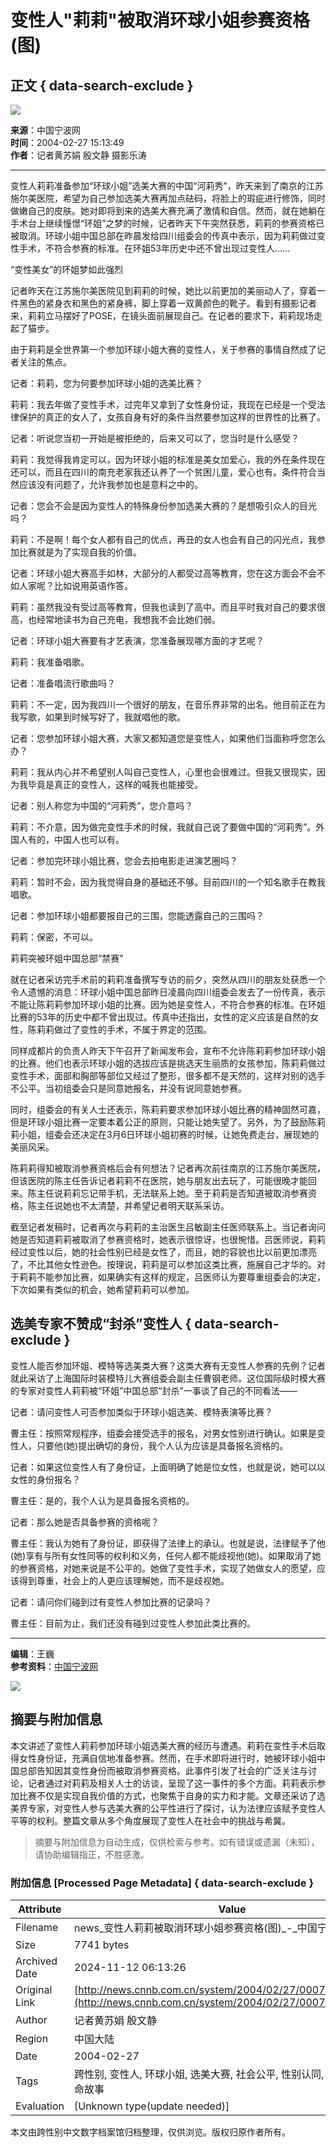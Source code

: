 # 变性人"莉莉"被取消环球小姐参赛资格(图)

## 正文 { data-search-exclude }


![](http://news.cnnb.com.cn/packages/2015/images/1_2.jpg)

**来源**：中国宁波网  
**时间**：2004-02-27 15:13:49  
**作者**：记者黄苏娟 殷文静 摄影乐涛  

---

变性人莉莉准备参加“环球小姐”选美大赛的中国“河莉秀”，昨天来到了南京的江苏施尔美医院，希望为自己参加选美大赛再加点砝码，将脸上的瑕疵进行修饰，同时做嫩自己的皮肤。她对即将到来的选美大赛充满了激情和自信。然而，就在她躺在手术台上继续憧憬“环姐”之梦的时候，记者昨天下午突然获悉，莉莉的参赛资格已被取消。环球小姐中国总部在昨晨发给四川组委会的传真中表示，因为莉莉做过变性手术，不符合参赛的标准。在环姐53年历史中还不曾出现过变性人……

“变性美女”的环姐梦如此强烈

记者昨天在江苏施尔美医院见到莉莉的时候，她比以前更加的美丽动人了，穿着一件黑色的紧身衣和黑色的紧身裤，脚上穿着一双黄颜色的靴子。看到有摄影记者来，莉莉立马摆好了POSE，在镜头面前展现自己。在记者的要求下，莉莉现场走起了猫步。

由于莉莉是全世界第一个参加环球小姐大赛的变性人，关于参赛的事情自然成了记者关注的焦点。

记者：莉莉，您为何要参加环球小姐的选美比赛？

莉莉：我去年做了变性手术，过完年又拿到了女性身份证，我现在已经是一个受法律保护的真正的女人了，女孩自身有好的条件当然要参加这样的世界性的比赛了。

记者：听说您当初一开始是被拒绝的，后来又可以了，您当时是什么感受？

莉莉：我觉得我肯定可以，因为环球小姐的标准是美女加爱心，我的外在条件现在还可以，而且在四川的南充老家我还认养了一个贫困儿童，爱心也有。条件符合当然应该没有问题了，允许我参加也是意料之中的。

记者：您会不会是因为变性人的特殊身份参加选美大赛的？是想吸引众人的目光吗？

莉莉：不是啊！每个女人都有自己的优点，再丑的女人也会有自己的闪光点，我参加比赛就是为了实现自我的价值。

记者：环球小姐大赛高手如林，大部分的人都受过高等教育，您在这方面会不会不如人家呢？比如说用英语作答。

莉莉：虽然我没有受过高等教育，但我也读到了高中。而且平时我对自己的要求很高，也经常地读书为自己充电，我想我不会比她们弱。

记者：环球小姐大赛要有才艺表演，您准备展现哪方面的才艺呢？

莉莉：我准备唱歌。

记者：准备唱流行歌曲吗？

莉莉：不一定，因为我四川一个很好的朋友，在音乐界非常的出名。他目前正在为我写歌，如果到时候写好了，我就唱他的歌。

记者：您参加环球小姐大赛，大家又都知道您是变性人，如果他们当面称呼您怎么办？

莉莉：我从内心并不希望别人叫自己变性人，心里也会很难过。但我又很现实，因为我毕竟是真正的变性人，这样的喊我也能接受。

记者：别人称您为中国的“河莉秀”，您介意吗？

莉莉：不介意，因为做完变性手术的时候，我就自己说了要做中国的“河莉秀”。外国人有的，中国人也可以有。

记者：参加完环球小姐比赛，您会去拍电影走进演艺圈吗？

莉莉：暂时不会，因为我觉得自身的基础还不够。目前四川的一个知名歌手在教我唱歌。

记者：参加环球小姐都要报自己的三围，您能透露自己的三围吗？

莉莉：保密，不可以。

莉莉突被环姐中国总部“禁赛”

就在记者采访完手术前的莉莉准备撰写专访的前夕，突然从四川的朋友处获悉一个令人遗憾的消息：环球小姐中国总部昨日凌晨向四川组委会发去了一份传真，表示不能让陈莉莉参加环球小姐的比赛。因为她是变性人，不符合参赛的标准。在环姐比赛的53年的历史中都不曾出现过。传真中还指出，女性的定义应该是自然的女性，陈莉莉做过了变性的手术，不属于界定的范围。

同样成都片的负责人昨天下午召开了新闻发布会，宣布不允许陈莉莉参加环球小姐的比赛。他们也表示环球小姐的选拔应该是挑选天生丽质的女孩参加，陈莉莉做过变性手术，面部和胸部等部位又经过了整形，很多都不是天然的，这样对别的选手不公平。当初组委会只是同意她报名，并没有说同意她参赛。

同时，组委会的有关人士还表示，陈莉莉要求参加环球小姐比赛的精神固然可嘉，但是环球小姐比赛一定要本着公正的原则，只能让她失望了。另外，为了鼓励陈莉莉小姐，组委会还决定在3月6日环球小姐初赛的时候，让她免费走台，展现她的美丽风采。

陈莉莉得知被取消参赛资格后会有何想法？记者再次前往南京的江苏施尔美医院，但该医院的陈主任告诉记者莉莉不在医院，她与朋友出去玩了，可能很晚才能回来。陈主任说莉莉忘记带手机，无法联系上她。至于莉莉是否知道被取消参赛资格，陈主任说她也不太清楚，并希望记者明天联系采访。

截至记者发稿时，记者再次与莉莉的主治医生吕敏副主任医师联系上。当记者询问她是否知道莉莉被取消了参赛资格时，她表示很惊讶，也很惋惜。吕医师说，莉莉经过变性以后，她的社会性别已经是女性了，而且，她的容貌也比以前更加漂亮了，不比其他女性逊色。按理说，莉莉是可以参加这类比赛，施展自己才华的。对于莉莉不能参加比赛，如果确实有这样的规定，吕医师认为要尊重组委会的决定，下次如果有类似的机会，她希望莉莉可以参加。

## 选美专家不赞成“封杀”变性人 { data-search-exclude }

变性人能否参加环姐、模特等选美类大赛？这类大赛有无变性人参赛的先例？记者就此采访了上海国际时装模特儿大赛组委会副主任曹钢老师。这位国际级时模大赛的专家对变性人莉莉被“环姐”中国总部“封杀”一事谈了自己的不同看法——

记者：请问变性人可否参加类似于环球小姐选美、模特表演等比赛？

曹主任：按照常规程序，组委会接受选手的报名，对男女性别进行确认。如果是变性人，只要他(她)提出确切的身份，我个人认为应该是具备报名资格的。

记者：如果这位变性人有了身份证，上面明确了她是位女性，也就是说，她可以以女性的身份报名？

曹主任：是的，我个人认为是具备报名资格的。

记者：那么她是否具备参赛的资格呢？

曹主任：我认为她有了身份证，即获得了法律上的承认。也就是说，法律赋予了他(她)享有与所有女性同等的权利和义务，任何人都不能歧视他(她)。如果取消了她的参赛资格，对她来说是不公平的。她做了变性手术，实现了她做女人的愿望，应该得到尊重，社会上的人更应该理解她，而不是歧视她。

记者：请问你们碰到过有变性人参加比赛的记录吗？

曹主任：目前为止，我们还没有碰到过变性人参加此类比赛的。

---

**编辑**：王巍  
**参考资料**：[中国宁波网](http://www.cnnb.com.cn/)  

![](http://www.cnnb.com.cn/pic/0/04/21/41/4214177_806742.jpg)
<!-- tcd_original_link http://news.cnnb.com.cn/system/2004/02/27/000760706.shtml -->
## 摘要与附加信息

<!-- tcd_abstract -->
本文讲述了变性人莉莉参加环球小姐选美大赛的经历与遭遇。莉莉在变性手术后取得女性身份证，充满自信地准备参赛。然而，在手术即将进行时，她被环球小姐中国总部告知因其变性身份而被取消参赛资格。此事件引发了社会的广泛关注与讨论，记者通过对莉莉及相关人士的访谈，呈现了这一事件的多个方面。莉莉表示参加比赛不仅是实现自我价值的方式，也聚焦于自身的实力和才能。文章还采访了选美界专家，对变性人参与选美大赛的公平性进行了探讨，认为法律应该赋予变性人平等的权利。整篇文章从多个角度展现了变性人在社会中的挑战与希冀。
<!-- tcd_abstract_end -->

> 摘要与附加信息为自动生成，仅供检索与参考。如有错误或遗漏（未知），请协助编辑指正，不胜感激。

### 附加信息 [Processed Page Metadata] { data-search-exclude }

| Attribute       | Value                                  |
|-----------------|----------------------------------------|
| Filename        | news_变性人莉莉被取消环球小姐参赛资格(图)_-_中国宁波网.md                             |
| Size            | 7741 bytes                           |
| Archived Date   | 2024-11-12 06:13:26                             |
| Original Link   | [http://news.cnnb.com.cn/system/2004/02/27/000760706.shtml](http://news.cnnb.com.cn/system/2004/02/27/000760706.shtml)                       |
| Author          | 记者黄苏娟 殷文静                               |
| Region          | 中国大陆                               |
| Date            | 2004-02-27                                 |
| Tags            | 跨性别, 变性人, 环球小姐, 选美大赛, 社会公平, 性别认同, 法律权利, 生命故事                                 |
| Evaluation            | [Unknown type(update needed)]                                 |
<!-- tcd_table_end -->

本文由跨性别中文数字档案馆归档整理，仅供浏览。版权归原作者所有。
